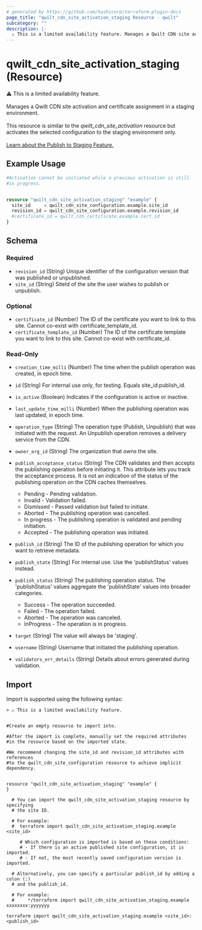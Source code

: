 ```yaml
---
# generated by https://github.com/hashicorp/terraform-plugin-docs
page_title: "qwilt_cdn_site_activation_staging Resource - qwilt"
subcategory: ""
description: |-
  ⚠️ This is a limited availability feature. Manages a Qwilt CDN site activation and certificate assignment in a staging environment. This resource is similar to the qwilt_cdn_site_activation resource but activates the selected configuration to the staging environment only.Learn about the Publish to Staging Feature. https://docs.qwilt.com/docs/publish-to-staging
---
```


# qwilt_cdn_site_activation_staging (Resource)

⚠️ This is a limited availability feature. <br><br>Manages a Qwilt CDN site activation and certificate assignment in a staging environment. <br><br>This resource is similar to the *qwilt_cdn_site_activation* resource but activates the selected configuration to the staging environment only.<br><br>[Learn about the Publish to Staging Feature.](https://docs.qwilt.com/docs/publish-to-staging)

## Example Usage

```terraform
#Activation cannot be initiated while a previous activation is still 
#in progress.


resource "qwilt_cdn_site_activation_staging" "example" {
  site_id     = qwilt_cdn_site_configuration.example.site_id
  revision_id = qwilt_cdn_site_configuration.example.revision_id
  #certificate_id = qwilt_cdn_certificate.example.cert_id
}
```

<!-- schema generated by tfplugindocs -->
## Schema

### Required

- `revision_id` (String) Unique identifier of the configuration version that was published or unpublished.
- `site_id` (String) SiteId of the site the user wishes to publish or unpublish.

### Optional

- `certificate_id` (Number) The ID of the certificate you want to link to this site. Cannot co-exist with certificate_template_id.
- `certificate_template_id` (Number) The ID of the certificate template you want to link to this site. Cannot co-exist with certificate_id.

### Read-Only

- `creation_time_milli` (Number) The time when the publish operation was created, in epoch time.
- `id` (String) For internal use only, for testing. Equals site_id:publish_id.
- `is_active` (Boolean) Indicates if the configuration is active or inactive.
- `last_update_time_milli` (Number) When the publishing operation was last updated, in epoch time.
- `operation_type` (String) The operation type (Publish, Unpublish) that was initiated with the request. An Unpublish operation removes a delivery service from the CDN.
- `owner_org_id` (String) The organization that owns the site.
- `publish_acceptance_status` (String) The CDN validates and then accepts the publishing operation before initiating it. This attribute lets you track the acceptance process. It is not an indication of the status of the publishing operation on the CDN caches themselves.

  - Pending - Pending validation.
  - Invalid - Validation failed. 
  - Dismissed - Passed validation but failed to initiate.
  - Aborted - The publishing operation was cancelled.
  - In progress - The publishing operation is validated and pending initiation.
  - Accepted - The publishing operation was initiated.
- `publish_id` (String) The ID of the publishing operation for which you want to retrieve metadata.
- `publish_state` (String) For internal use. Use the 'publishStatus' values instead.
- `publish_status` (String) The publishing operation status. The 'publishStatus' values aggregate the 'publishState' values into broader categories. 

  - Success - The operation succeeded.
  - Failed - The operation failed.
  - Aborted - The operation was canceled.
  - InProgress - The operation is in progress.
- `target` (String) The value will always be 'staging'.
- `username` (String) Username that initiated the publishing operation.
- `validators_err_details` (String) Details about errors generated during validation.

## Import

Import is supported using the following syntax:

```shell
> ⚠️ This is a limited availability feature.


#Create an empty resource to import into.

#After the import is complete, manually set the required attributes 
#in the resource based on the imported state.

#We recommend changing the site_id and revision_id attributes with references 
#to the qwilt_cdn_site_configuration resource to achieve implicit dependency.


resource "qwilt_cdn_site_activation_staging" "example" {
}

  # You can import the qwilt_cdn_site_activation_staging resource by specifying 
  # the site ID.

  # For example: 
  #  terraform import qwilt_cdn_site_activation_staging.example <site_id>

     # Which configuration is imported is based on these conditions: 
     # - If there is an active published site configuration, it is imported.
     # - If not, the most recently saved configuration version is imported.
    
  # Alternatively, you can specify a particular publish_id by adding a colon (:) 
  # and the publish_id. 

  # For example: 
  #     */terraform import qwilt_cdn_site_activation_staging.example xxxxxxxx:yyyyyyy

terraform import qwilt_cdn_site_activation_staging.example <site_id>:<publish_id>
```

